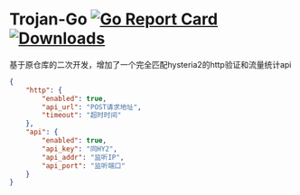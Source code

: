# Trojan-Go [![Go Report Card](https://goreportcard.com/badge/github.com/p4gefau1t/trojan-go)](https://goreportcard.com/report/github.com/p4gefau1t/trojan-go) [![Downloads](https://img.shields.io/github/downloads/p4gefau1t/trojan-go/total?label=downloads&logo=github&style=flat-square)](https://img.shields.io/github/downloads/p4gefau1t/trojan-go/total?label=downloads&logo=github&style=flat-square)

基于原仓库的二次开发，增加了一个完全匹配hysteria2的http验证和流量统计api

```json
{
	"http": {
		"enabled": true,
		"api_url": "POST请求地址",
		"timeout": "超时时间"
	},
	"api": {
		"enabled": true,
		"api_key": "同HY2",
		"api_addr": "监听IP",
		"api_port": "监听端口"
	}
}


```
